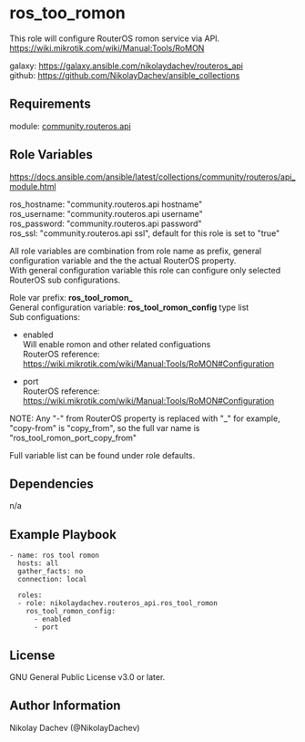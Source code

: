 ros_too_romon
=========

This role will configure RouterOS romon service via API.  
https://wiki.mikrotik.com/wiki/Manual:Tools/RoMON    

galaxy: https://galaxy.ansible.com/nikolaydachev/routeros_api  
github: https://github.com/NikolayDachev/ansible_collections  

Requirements
------------

module: [community.routeros.api](https://galaxy.ansible.com/community/routeros)  

Role Variables
--------------

https://docs.ansible.com/ansible/latest/collections/community/routeros/api_module.html  

ros_hostname: "community.routeros.api hostname"  
ros_username: "community.routeros.api username"  
ros_password: "community.routeros.api password"  
ros_ssl: "community.routeros.api ssl", default for this role is set to "true"  

All role variables are combination from role name as prefix, general configuration variable and the the actual RouterOS property.  
With general configuration variable this role can configure only selected RouterOS sub configurations.  

Role var prefix: **ros_tool_romon_**  
General configuration variable: **ros_tool_romon_config** type list  
Sub configuations:  
- enabled  
  Will enable romon and other related configuations  
  RouterOS reference: https://wiki.mikrotik.com/wiki/Manual:Tools/RoMON#Configuration  

- port  
  RouterOS reference: https://wiki.mikrotik.com/wiki/Manual:Tools/RoMON#Configuration  

NOTE: Any "-" from RouterOS property is replaced with "_" for example, "copy-from" is "copy_from", so the full var name is "ros_tool_romon_port_copy_from"  

Full variable list can be found under role defaults.  

Dependencies
------------

n/a

Example Playbook
----------------
```
- name: ros tool romon
  hosts: all
  gather_facts: no
  connection: local

  roles:
  - role: nikolaydachev.routeros_api.ros_tool_romon
    ros_tool_romon_config:
      - enabled
      - port

```
License
-------

GNU General Public License v3.0 or later.

Author Information
------------------

Nikolay Dachev (@NikolayDachev)